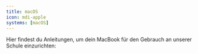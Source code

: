 ```yaml
---
title: macOS
icon: mdi-apple
systems: [macOS]
---
```




Hier findest du Anleitungen, um dein MacBook für den Gebrauch an unserer Schule einzurichten:

<Features/>
